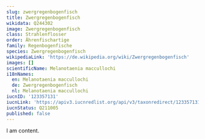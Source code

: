 ```yaml
---
slug: zwergregenbogenfisch
title: Zwergregenbogenfisch
wikidata: Q244302
image: Zwergregenbogenfisch
class: Strahlenflosser
order: Ährenfischartige
family: Regenbogenfische
species: Zwergregenbogenfisch
wikipediaLink: 'https://de.wikipedia.org/wiki/Zwergregenbogenfisch'
images: []
scientificName: Melanotaenia maccullochi
i18nNames:
  en: Melanotaenia maccullochi
  de: Zwergregenbogenfisch
  nl: Melanotaenia maccullochi
iucnID: '123357131'
iucnLink: 'https://apiv3.iucnredlist.org/api/v3/taxonredirect/123357131'
iucnStatus: Q211005
published: false
---
```


I am content.
